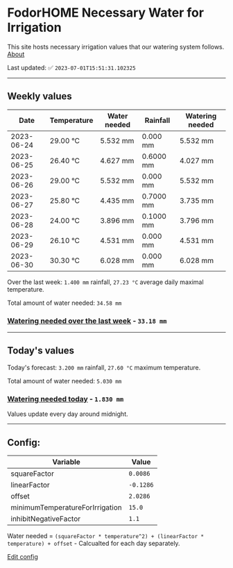 # FodorHOME Necessary Water for Irrigation

This site hosts necessary irrigation values that our watering system follows. [About](https://github.com/redyau/irrigation)

Last updated: ✅ `2023-07-01T15:51:31.102325`

---

## Weekly values

| Date | Temperature | Water needed | Rainfall | Watering needed |
|-----|-----|-----|-----|-----|
| 2023-06-24 | 29.00 °C | 5.532 mm | 0.000 mm | 5.532 mm |
| 2023-06-25 | 26.40 °C | 4.627 mm | 0.6000 mm | 4.027 mm |
| 2023-06-26 | 29.00 °C | 5.532 mm | 0.000 mm | 5.532 mm |
| 2023-06-27 | 25.80 °C | 4.435 mm | 0.7000 mm | 3.735 mm |
| 2023-06-28 | 24.00 °C | 3.896 mm | 0.1000 mm | 3.796 mm |
| 2023-06-29 | 26.10 °C | 4.531 mm | 0.000 mm | 4.531 mm |
| 2023-06-30 | 30.30 °C | 6.028 mm | 0.000 mm | 6.028 mm |


Over the last week: `1.400 mm` rainfall, `27.23 °C` average daily maximal temperature.

Total amount of water needed: `34.58 mm`

### [Watering needed over the last week](lastweek.txt) - `33.18 mm`

---

## Today's values

Today's forecast: `3.200 mm` rainfall, `27.60 °C` maximum temperature.

Total amount of water needed: `5.030 mm`

### [Watering needed today](today.txt) - `1.830 mm`

Values update every day around midnight.

---

## Config:

| Variable | Value |
|-----|-----|
| squareFactor | `0.0086` |
| linearFactor | `-0.1286` |
| offset | `2.0286` |
| minimumTemperatureForIrrigation | `15.0` |
| inhibitNegativeFactor | `1.1` |

Water needed = `(squareFactor * temperature^2) + (linearFactor * temperature) + offset` - Calcualted for each day separately.

[Edit config](https://github.com/RedyAu/irrigation/edit/main/config.json)

